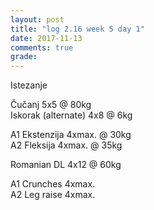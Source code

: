 ```yaml
---
layout: post
title: "log 2.16 week 5 day 1"
date: 2017-11-13
comments: true
grade:
---
```


Istezanje

Čučanj 5x5 @ 80kg  
Iskorak (alternate) 4x8 @ 6kg  

A1 Ekstenzija 4xmax. @ 30kg   
A2 Fleksija 4xmax. @ 35kg  

Romanian DL 4x12 @ 60kg  

A1 Crunches 4xmax.   
A2 Leg raise 4xmax.   
